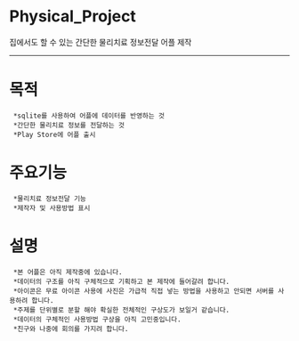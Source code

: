 # Physical_Project
집에서도 할 수 있는 간단한 물리치료 정보전달 어플 제작
***
# 목적
```
 *sqlite를 사용하여 어플에 데이터를 반영하는 것
 *간단한 물리치료 정보를 전달하는 것
 *Play Store에 어플 출시
```
# 주요기능
```
 *물리치료 정보전달 기능
 *제작자 및 사용방법 표시
```
# 설명
```
 *본 어플은 아직 제작중에 있습니다.
 *데이터의 구조를 아직 구체적으로 기획하고 본 제작에 들어갈려 합니다.
 *아이콘은 무료 아이콘 사용에 사진은 가급적 직접 넣는 방법을 사용하고 안되면 서버를 사용하려 합니다.
 *주제를 단위별로 분할 해야 확실한 전체적인 구상도가 보일거 같습니다.
 *데이터의 구체적인 사용방법 구상을 아직 고민중입니다.
 *친구와 나중에 회의를 가지려 합니다.

```

